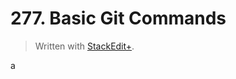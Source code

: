 # 277. Basic Git Commands


> Written with [StackEdit+](https://stackedit.net/).


a
<!--stackedit_data:
eyJoaXN0b3J5IjpbOTA1MTk4NDI0XX0=
-->